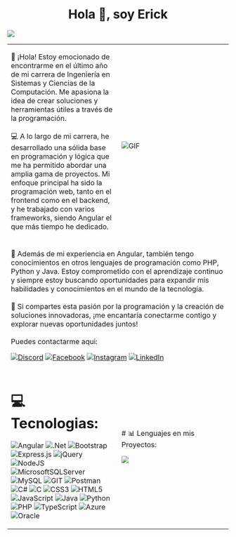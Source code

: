 <html>
  
<h1 align="center">Hola 👋, soy Erick</h1>

[![](https://visitcount.itsvg.in/api?id=erickm13&icon=0&color=3)](https://visitcount.itsvg.in)
<table>
  <tr>
    <td width="50%">
      
👋 ¡Hola! Estoy emocionado de encontrarme en el último año de mi carrera de Ingeniería en Sistemas y Ciencias de la Computación. Me apasiona la idea de crear soluciones y herramientas útiles a través de la programación.<br><br>💻 A lo largo de mi carrera, he desarrollado una sólida base en programación y lógica que me ha permitido abordar una amplia gama de proyectos. Mi enfoque principal ha sido la programación web, tanto en el frontend como en el backend, y he trabajado con varios frameworks, siendo Angular el que más tiempo he dedicado.<br><br>

  </td>
    <td width="50%">
      
![GIF](https://media3.giphy.com/media/gDPxwdP6SKFnsWDJ2u/giphy.gif?cid=ecf05e47zcgq40xzt5yd3nyz98ltevn2trpqco05efx5avjt&ep=v1_gifs_search&rid=giphy.gif&ct=g)

  </td>
  </tr>
  <tr>
    <td colspan="2">
      🚀 Además de mi experiencia en Angular, también tengo conocimientos en otros lenguajes de programación como PHP, Python y Java. Estoy comprometido con el aprendizaje continuo y siempre estoy buscando oportunidades para expandir mis habilidades y conocimientos en el mundo de la tecnología.<br><br>🌟 Si compartes esta pasión por la programación y la creación de soluciones innovadoras, ¡me encantaría conectarme contigo y explorar nuevas oportunidades juntos!<br><br>
      Puedes contactarme aqui: 
      
[![Discord](https://img.shields.io/badge/Discord-%237289DA.svg?logo=discord&logoColor=white)](https://discord.gg/erickm13) [![Facebook](https://img.shields.io/badge/Facebook-%231877F2.svg?logo=Facebook&logoColor=white)](https://facebook.com/erickm32) [![Instagram](https://img.shields.io/badge/Instagram-%23E4405F.svg?logo=Instagram&logoColor=white)](https://instagram.com/erickmejia.13) [![LinkedIn](https://img.shields.io/badge/LinkedIn-%230077B5.svg?logo=linkedin&logoColor=white)](https://linkedin.com/in/erickmejia) 
    </td>
  </tr>
  <tr>
    <td>
      
# 💻 Tecnologias:
![Angular](https://img.shields.io/badge/angular-%23DD0031.svg?style=flat-square&logo=angular&logoColor=white) ![.Net](https://img.shields.io/badge/.NET-5C2D91?style=flat-square&logo=.net&logoColor=white) ![Bootstrap](https://img.shields.io/badge/bootstrap-%238511FA.svg?style=flat-square&logo=bootstrap&logoColor=white) ![Express.js](https://img.shields.io/badge/express.js-%23404d59.svg?style=flat-square&logo=express&logoColor=%2361DAFB) ![jQuery](https://img.shields.io/badge/jquery-%230769AD.svg?style=flat-square&logo=jquery&logoColor=white) ![NodeJS](https://img.shields.io/badge/node.js-6DA55F?style=flat-square&logo=node.js&logoColor=white) ![MicrosoftSQLServer](https://img.shields.io/badge/Microsoft%20SQL%20Server-CC2927?style=flat-square&logo=microsoft%20sql%20server&logoColor=white) ![MySQL](https://img.shields.io/badge/mysql-%2300000f.svg?style=flat-square&logo=mysql&logoColor=white) ![GIT](https://img.shields.io/badge/Git-fc6d26?style=flat-square&logo=git&logoColor=white) ![Postman](https://img.shields.io/badge/Postman-FF6C37?style=flat-square&logo=postman&logoColor=white) ![C#](https://img.shields.io/badge/c%23-%23239120.svg?style=flat-square&logo=c-sharp&logoColor=white) ![C](https://img.shields.io/badge/c-%2300599C.svg?style=flat-square&logo=c&logoColor=white) ![CSS3](https://img.shields.io/badge/css3-%231572B6.svg?style=flat-square&logo=css3&logoColor=white) ![HTML5](https://img.shields.io/badge/html5-%23E34F26.svg?style=flat-square&logo=html5&logoColor=white) ![JavaScript](https://img.shields.io/badge/javascript-%23323330.svg?style=flat-square&logo=javascript&logoColor=%23F7DF1E) ![Java](https://img.shields.io/badge/java-%23ED8B00.svg?style=flat-square&logo=openjdk&logoColor=white) ![Python](https://img.shields.io/badge/python-3670A0?style=flat-square&logo=python&logoColor=ffdd54) ![PHP](https://img.shields.io/badge/php-%23777BB4.svg?style=flat-square&logo=php&logoColor=white) ![TypeScript](https://img.shields.io/badge/typescript-%23007ACC.svg?style=flat-square&logo=typescript&logoColor=white) ![Azure](https://img.shields.io/badge/azure-%230072C6.svg?style=flat-square&logo=microsoftazure&logoColor=white) ![Oracle](https://img.shields.io/badge/Oracle-F80000?style=flat-square&logo=oracle&logoColor=white)
    </td> 
    <td>
    # 📊 Lenguajes en mis Proyectos:

![](https://github-readme-stats.vercel.app/api/top-langs/?username=erickm13&theme=gruvbox&hide_border=false&include_all_commits=false&count_private=false&layout=compact)
    </td>
  </tr>
  
</table>

